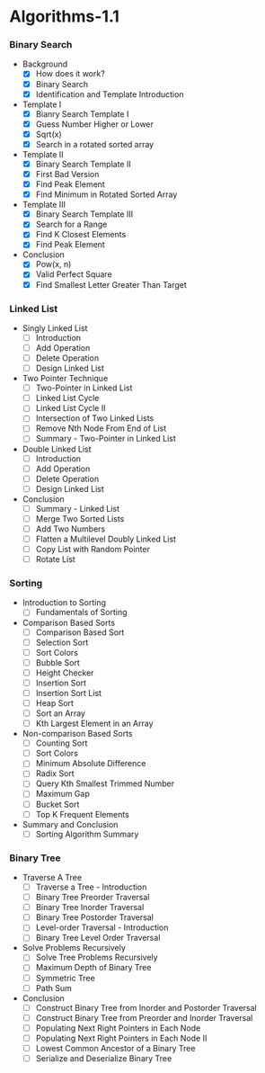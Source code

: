 # Algorithms-1.1

### Binary Search

* Background
    - [x] How does it work?
    - [x] Binary Search
    - [x] Identification and Template Introduction
    
* Template I
    - [x] Bianry Search Template I
    - [x] Guess Number Higher or Lower
    - [x] Sqrt(x)
    - [x] Search in a rotated sorted array

* Template II
    - [x] Binary Search Template II
    - [x] First Bad Version
    - [x] Find Peak Element
    - [x] Find Minimum in Rotated Sorted Array

* Template III
  - [x] Binary Search Template III
  - [x] Search for a Range
  - [x] Find K Closest Elements
  - [x] Find Peak Element

* Conclusion
  - [x] Pow(x, n)
  - [x] Valid Perfect Square
  - [x] Find Smallest Letter Greater Than Target

### Linked List

* Singly Linked List
  - [ ] Introduction
  - [ ] Add Operation
  - [ ] Delete Operation
  - [ ] Design Linked List

* Two Pointer Technique
  - [ ] Two-Pointer in Linked List
  - [ ] Linked List Cycle
  - [ ] Linked List Cycle II
  - [ ] Intersection of Two Linked Lists
  - [ ] Remove Nth Node From End of List
  - [ ] Summary - Two-Pointer in Linked List

* Double Linked List
  - [ ] Introduction
  - [ ] Add Operation
  - [ ] Delete Operation
  - [ ] Design Linked List

* Conclusion
  - [ ] Summary - Linked List
  - [ ] Merge Two Sorted Lists
  - [ ] Add Two Numbers
  - [ ] Flatten a Multilevel Doubly Linked List
  - [ ] Copy List with Random Pointer
  - [ ] Rotate List

### Sorting

* Introduction to Sorting
  - [ ] Fundamentals of Sorting

* Comparison Based Sorts
  - [ ] Comparison Based Sort
  - [ ] Selection Sort
  - [ ] Sort Colors
  - [ ] Bubble Sort
  - [ ] Height Checker
  - [ ] Insertion Sort
  - [ ] Insertion Sort List
  - [ ] Heap Sort
  - [ ] Sort an Array
  - [ ] Kth Largest Element in an Array

* Non-comparison Based Sorts
  - [ ] Counting Sort
  - [ ] Sort Colors
  - [ ] Minimum Absolute Difference
  - [ ] Radix Sort
  - [ ] Query Kth Smallest Trimmed Number
  - [ ] Maximum Gap
  - [ ] Bucket Sort
  - [ ] Top K Frequent Elements

* Summary and Conclusion
  - [ ] Sorting Algorithm Summary

### Binary Tree

* Traverse A Tree
  - [ ] Traverse a Tree - Introduction
  - [ ] Binary Tree Preorder Traversal
  - [ ] Binary Tree Inorder Traversal
  - [ ] Binary Tree Postorder Traversal
  - [ ] Level-order Traversal - Introduction
  - [ ] Binary Tree Level Order Traversal

* Solve Problems Recursively
  - [ ] Solve Tree Problems Recursively
  - [ ] Maximum Depth of Binary Tree
  - [ ] Symmetric Tree
  - [ ] Path Sum

* Conclusion
  - [ ] Construct Binary Tree from Inorder and Postorder Traversal
  - [ ] Construct Binary Tree from Preorder and Inorder Traversal
  - [ ] Populating Next Right Pointers in Each Node
  - [ ] Populating Next Right Pointers in Each Node II
  - [ ] Lowest Common Ancestor of a Binary Tree
  - [ ] Serialize and Deserialize Binary Tree